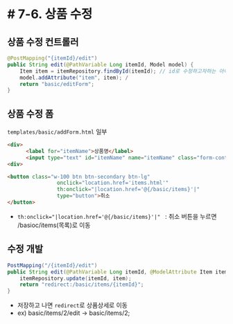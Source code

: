 # # 7-6. 상품 수정

## 상품 수정 컨트롤러

```java
@PostMapping("{itemId}/edit")
public String edit(@PathVariable Long itemId, Model model) {
    Item item = itemRepository.findById(itemId); // id로 수정하고자하는 아이템을 찾음
    model.addAttribute("item", item); /
    return "basic/editForm";
}
```

## 상품 수정 폼

```templates/basic/addForm.html``` 일부

``` html
<div>
      <label for="itemName">상품명</label>
      <input type="text" id="itemName" name="itemName" class="form-control" placeholder="이름을 입력하세요"> </div>
<div>
```

```html
<button class="w-100 btn btn-secondary btn-lg"
                onclick="location.href='items.html'"
                th:onclick="|location.href='@{/basic/items}'|"
                type="button">취소
</button>
```

* ```th:onclick="|location.href='@{/basic/items}'|" ``` : 취소 버튼을 누르면 /basioc/items(목록)로 이동

## 수정 개발
```java
PostMapping("/{itemId}/edit")
public String edit(@PathVariable Long itemId, @ModelAttribute Item item) {
    itemRepository.update(itemId, item);
    return "redirect:/basic/items/{itemId}";
}
```
* 저장하고 나면 ```redirect```로 상품상세로 이동
* ex) basic/items/2/edit -> basic/items/2;

